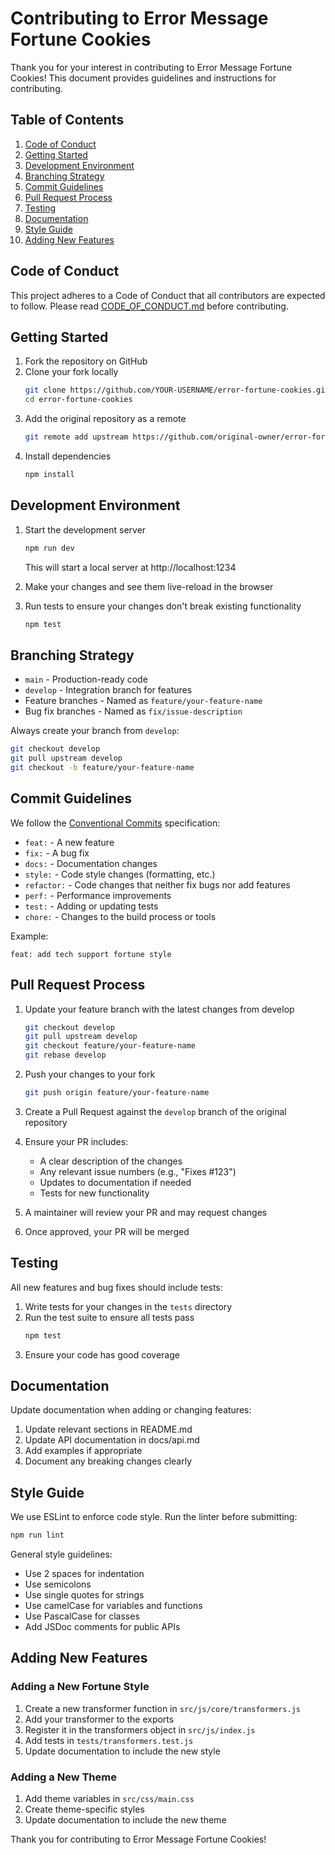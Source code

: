 # Contributing to Error Message Fortune Cookies

Thank you for your interest in contributing to Error Message Fortune Cookies! This document provides guidelines and instructions for contributing.

## Table of Contents

1. [Code of Conduct](#code-of-conduct)
2. [Getting Started](#getting-started)
3. [Development Environment](#development-environment)
4. [Branching Strategy](#branching-strategy)
5. [Commit Guidelines](#commit-guidelines)
6. [Pull Request Process](#pull-request-process)
7. [Testing](#testing)
8. [Documentation](#documentation)
9. [Style Guide](#style-guide)
10. [Adding New Features](#adding-new-features)

## Code of Conduct

This project adheres to a Code of Conduct that all contributors are expected to follow. Please read [CODE_OF_CONDUCT.md](CODE_OF_CONDUCT.md) before contributing.

## Getting Started

1. Fork the repository on GitHub
2. Clone your fork locally
   ```bash
   git clone https://github.com/YOUR-USERNAME/error-fortune-cookies.git
   cd error-fortune-cookies
   ```
3. Add the original repository as a remote
   ```bash
   git remote add upstream https://github.com/original-owner/error-fortune-cookies.git
   ```
4. Install dependencies
   ```bash
   npm install
   ```

## Development Environment

1. Start the development server
   ```bash
   npm run dev
   ```
   This will start a local server at http://localhost:1234

2. Make your changes and see them live-reload in the browser

3. Run tests to ensure your changes don't break existing functionality
   ```bash
   npm test
   ```

## Branching Strategy

- `main` - Production-ready code
- `develop` - Integration branch for features
- Feature branches - Named as `feature/your-feature-name`
- Bug fix branches - Named as `fix/issue-description`

Always create your branch from `develop`:

```bash
git checkout develop
git pull upstream develop
git checkout -b feature/your-feature-name
```

## Commit Guidelines

We follow the [Conventional Commits](https://www.conventionalcommits.org/) specification:

- `feat:` - A new feature
- `fix:` - A bug fix
- `docs:` - Documentation changes
- `style:` - Code style changes (formatting, etc.)
- `refactor:` - Code changes that neither fix bugs nor add features
- `perf:` - Performance improvements
- `test:` - Adding or updating tests
- `chore:` - Changes to the build process or tools

Example:
```
feat: add tech support fortune style
```

## Pull Request Process

1. Update your feature branch with the latest changes from develop
   ```bash
   git checkout develop
   git pull upstream develop
   git checkout feature/your-feature-name
   git rebase develop
   ```

2. Push your changes to your fork
   ```bash
   git push origin feature/your-feature-name
   ```

3. Create a Pull Request against the `develop` branch of the original repository

4. Ensure your PR includes:
   - A clear description of the changes
   - Any relevant issue numbers (e.g., "Fixes #123")
   - Updates to documentation if needed
   - Tests for new functionality

5. A maintainer will review your PR and may request changes

6. Once approved, your PR will be merged

## Testing

All new features and bug fixes should include tests:

1. Write tests for your changes in the `tests` directory
2. Run the test suite to ensure all tests pass
   ```bash
   npm test
   ```
3. Ensure your code has good coverage

## Documentation

Update documentation when adding or changing features:

1. Update relevant sections in README.md
2. Update API documentation in docs/api.md
3. Add examples if appropriate
4. Document any breaking changes clearly

## Style Guide

We use ESLint to enforce code style. Run the linter before submitting:

```bash
npm run lint
```

General style guidelines:

- Use 2 spaces for indentation
- Use semicolons
- Use single quotes for strings
- Use camelCase for variables and functions
- Use PascalCase for classes
- Add JSDoc comments for public APIs

## Adding New Features

### Adding a New Fortune Style

1. Create a new transformer function in `src/js/core/transformers.js`
2. Add your transformer to the exports
3. Register it in the transformers object in `src/js/index.js`
4. Add tests in `tests/transformers.test.js`
5. Update documentation to include the new style

### Adding a New Theme

1. Add theme variables in `src/css/main.css`
2. Create theme-specific styles
3. Update documentation to include the new theme

Thank you for contributing to Error Message Fortune Cookies!